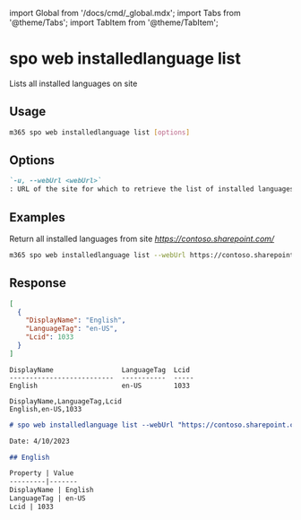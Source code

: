 <!-- DISCLAIMER: All secrets, passwords, and sensitive values in this document are examples only and not real credentials. -->
import Global from '/docs/cmd/_global.mdx';
import Tabs from '@theme/Tabs';
import TabItem from '@theme/TabItem';

# spo web installedlanguage list

Lists all installed languages on site

## Usage

```sh
m365 spo web installedlanguage list [options]
```

## Options

```md definition-list
`-u, --webUrl <webUrl>`
: URL of the site for which to retrieve the list of installed languages
```

<Global />

## Examples

Return all installed languages from site _https://contoso.sharepoint.com/_

```sh
m365 spo web installedlanguage list --webUrl https://contoso.sharepoint.com
```

## Response

<Tabs>
  <TabItem value="JSON">

  ```json
  [ 
    {
      "DisplayName": "English",
      "LanguageTag": "en-US",
      "Lcid": 1033
    }
  ]
  ```

  </TabItem>
  <TabItem value="Text">

  ```text
  DisplayName                 LanguageTag  Lcid
  --------------------------  -----------  -----
  English                     en-US        1033
  ```

  </TabItem>
  <TabItem value="CSV">

  ```csv
  DisplayName,LanguageTag,Lcid
  English,en-US,1033
  ```

  </TabItem>
  <TabItem value="Markdown">

  ```md
  # spo web installedlanguage list --webUrl "https://contoso.sharepoint.com"

  Date: 4/10/2023

  ## English

  Property | Value
  ---------|-------
  DisplayName | English
  LanguageTag | en-US
  Lcid | 1033   
  ```

  </TabItem>
</Tabs>
